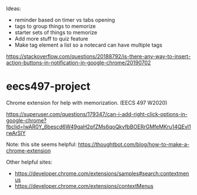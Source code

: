 Ideas:


- reminder based on timer vs tabs opening
- tags to group things to memorize
- starter sets of things to memorize
- Add more stuff to quiz feature
- Make tag element a list so a notecard can have multiple tags

https://stackoverflow.com/questions/20188792/is-there-any-way-to-insert-action-buttons-in-notification-in-google-chrome/20190702

# eecs497-project
Chrome extension for help with memorization. (EECS 497 W2020)


https://superuser.com/questions/179347/can-i-add-right-click-options-in-google-chrome?fbclid=IwAR0Y_6bescd6W49gaH2pfZMs6qoQkyfbBOERrGMfeMKru14QEvl1rwArSlY

Note: this site seems helpful: https://thoughtbot.com/blog/how-to-make-a-chrome-extension

Other helpful sites:
- https://developer.chrome.com/extensions/samples#search:contextmenus
- https://developer.chrome.com/extensions/contextMenus
